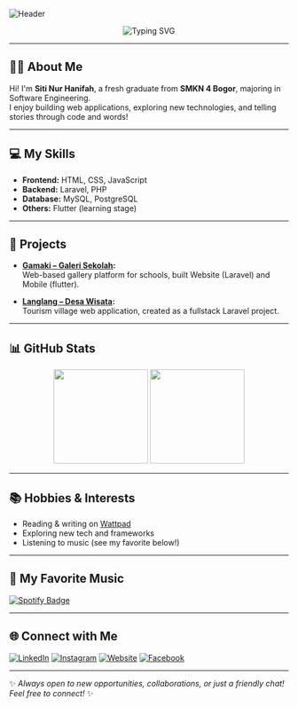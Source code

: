 ![Header](https://capsule-render.vercel.app/api?type=waving&color=gradient&height=200&section=header&text=Hi,%20I'm%20Hanifah!%20👋&fontSize=40&fontAlignY=35&desc=Welcome%20to%20my%20GitHub%20profile!&descAlignY=60)

<p align="center">
  <img src="https://readme-typing-svg.demolab.com?font=Fira+Code&size=24&pause=1000&color=0D8ABC&center=true&vCenter=true&width=440&lines=Junior+Web+Developer;IT+Enthusiast;Wattpad+Writer;Let's+Connect!+%F0%9F%91%8B" alt="Typing SVG" />
</p>

---

## 🙋‍♀️ About Me

Hi! I'm **Siti Nur Hanifah**, a fresh graduate from **SMKN 4 Bogor**, majoring in Software Engineering.  
I enjoy building web applications, exploring new technologies, and telling stories through code and words!

---

## 💻 My Skills

- **Frontend:** HTML, CSS, JavaScript  
- **Backend:** Laravel, PHP  
- **Database:** MySQL, PostgreSQL  
- **Others:** Flutter (learning stage)

---

## 🌟 Projects

- **[Gamaki – Galeri Sekolah](https://github.com/hnif4/ujikom_hani_final):**  
  Web-based gallery platform for schools, built Website (Laravel) and Mobile (flutter).

- **[Langlang – Desa Wisata](https://github.com/hnif4/langlang-app):**  
  Tourism village web application, created as a fullstack Laravel project.

---
## 📊 GitHub Stats

<p align="center">
  <img height="170em" src="https://github-readme-stats-eight-theta.vercel.app/api?username=hnif4&show_icons=true&theme=algolia&include_all_commits=true&count_private=true"/>
  <img height="170em" src="https://github-readme-stats-eight-theta.vercel.app/api/top-langs/?username=hnif4&layout=compact&langs_count=8&theme=algolia"/>
</p>

---

## 📚 Hobbies & Interests

- Reading & writing on [Wattpad](https://www.wattpad.com/user/hnifah29)
- Exploring new tech and frameworks
- Listening to music (see my favorite below!)

---

## 🎵 My Favorite Music

<p align="left">
  <a href= "https://open.spotify.com/playlist/3LDZpISKZQHE7pT1G5U5ob?si=L3SS0-jwSxurSMwCg3glJQ" target="_blank">
    <img src="https://img.shields.io/badge/Spotify-My%20Favorite%20Track-green?style=for-the-badge&logo=spotify" alt="Spotify Badge"/>
  </a>
</p>


---

## 🌐 Connect with Me

[![LinkedIn](https://img.shields.io/badge/LinkedIn-blue?style=for-the-badge&logo=linkedin)](https://www.linkedin.com/in/siti-nur-hanifah-405a8a292)
[![Instagram](https://img.shields.io/badge/Instagram-E4405F?style=for-the-badge&logo=instagram&logoColor=white)](https://www.instagram.com/stnhniiifh/)
[![Website](https://img.shields.io/badge/Website-000000?style=for-the-badge&logo=About.me&logoColor=white)](https://web-hanifah.vercel.app/)
[![Facebook](https://img.shields.io/badge/Facebook-1877F2?style=for-the-badge&logo=facebook&logoColor=white)](https://web.facebook.com/haihan.canss/)

---

✨ *Always open to new opportunities, collaborations, or just a friendly chat! Feel free to connect!* ✨
